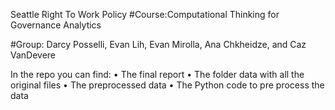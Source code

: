 Seattle Right To Work Policy
#Course:Computational Thinking for Governance Analytics


#Group: Darcy Posselli, Evan Lih, Evan Mirolla, Ana Chkheidze, and Caz VanDevere


In the repo you can find:
•	The final report
•	The folder data with all the original files
•	The preprocessed data
•	The Python code to pre process the data
